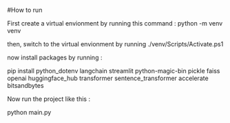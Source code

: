 #How to run


First create a virtual envionment by running this command :   python -m venv venv 


then, switch to the virtual envionment by running 
./venv/Scripts/Activate.ps1


now install packages by running : 

pip install python_dotenv
langchain
streamlit 
python-magic-bin 
pickle
faiss 
openai 
huggingface_hub
transformer
sentence_transformer
accelerate
bitsandbytes


Now run the project like this : 

python main.py

